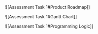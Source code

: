 ![[Assessment Task 1#Product Roadmap]]


![[Assessment Task 1#Gantt Chart]]


![[Assessment Task 1#Programming Logic]]